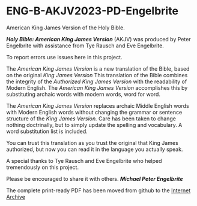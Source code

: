 # ENG-B-AKJV2023-PD-Engelbrite
American King James Version of the Holy Bible. 

**_Holy Bible: American King James Version_** (AKJV) was produced by Peter Engelbrite with assistance from Tye Rausch and Eve Engelbrite.

To report errors use issues here in this project. 

The *American King James Version* is a new translation of the Bible, based on the original *King James Version* This translation of the Bible combines the integrity of the *Authorized King James Version* with the readability of Modern English. The *American King James Version* accomplishes this by substituting archaic words with modern words, word for word.

The *American King James Version* replaces archaic Middle English words with Modern English words without changing the grammar or sentence structure of the *King James Version.* Care has been taken to change nothing doctrinally, but to simply update the spelling and vocabulary. A word substitution list is included.

You can trust this translation as you trust the original that King James authorized, but now you can read it in the language you actually speak.

A special thanks to Tye Rausch and Eve Engelbrite who helped tremendously on this project.

Please be encouraged to share it with others.
**_Michael Peter Engelbrite_**

The complete print-ready PDF has been moved from github to the [Internet Archive](https://archive.org/details/eng-b-akjv-2020-print-text/page/6/mode/2up?view=theater)